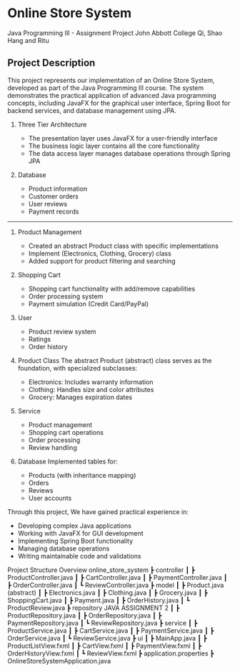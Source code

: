 # Online Store System
Java Programming III - Assignment Project
John Abbott College
Qi, Shao Hang and Ritu

## Project Description
This project represents our implementation of an Online Store System, developed as part of the Java Programming III course. The system demonstrates the practical application of advanced Java programming concepts, including JavaFX for the graphical user interface, Spring Boot for backend services, and database management using JPA. 

1. Three Tier Architecture
   - The presentation layer uses JavaFX for a user-friendly interface
   - The business logic layer contains all the core functionality
   - The data access layer manages database operations through Spring JPA

2. Database
   - Product information
   - Customer orders
   - User reviews
   - Payment records
--------------------------------------------------------------------------

1. Product Management
   - Created an abstract Product class with specific implementations
   - Implement (Electronics, Clothing, Grocery) class
   - Added support for product filtering and searching

2. Shopping Cart
   - Shopping cart functionality with add/remove capabilities
   - Order processing system
   - Payment simulation (Credit Card/PayPal)

3. User
   - Product review system
   - Ratings
   - Order history

1. Product Class
   The abstract Product (abstract) class serves as the foundation, with specialized subclasses:
   - Electronics: Includes warranty information
   - Clothing: Handles size and color attributes
   - Grocery: Manages expiration dates

2. Service
   - Product management
   - Shopping cart operations
   - Order processing
   - Review handling

3. Database
   Implemented tables for:
   - Products (with inheritance mapping)
   - Orders
   - Reviews
   - User accounts


Through this project, We have gained practical experience in:
- Developing complex Java applications
- Working with JavaFX for GUI development
- Implementing Spring Boot functionality
- Managing database operations
- Writing maintainable code and validations 

Project Structure Overview
online_store_system
┣ controller
┃ ┣ ProductController.java
┃ ┣ CartController.java
┃ ┣ PaymentController.java
┃ ┣ OrderController.java
┃ ┗ ReviewController.java
┣ model
┃ ┣ Product.java (abstract)
┃ ┣ Electronics.java
┃ ┣ Clothing.java
┃ ┣ Grocery.java
┃ ┣ ShoppingCart.java
┃ ┣ Payment.java
┃ ┣ OrderHistory.java
┃ ┗ ProductReview.java
┣ repository
JAVA ASSIGNMENT 2
┃ ┣ ProductRepository.java
┃ ┣ OrderRepository.java
┃ ┣ PaymentRepository.java
┃ ┗ ReviewRepository.java
┣ service
┃ ┣ ProductService.java
┃ ┣ CartService.java
┃ ┣ PaymentService.java
┃ ┣ OrderService.java
┃ ┗ ReviewService.java
┣ ui
┃ ┣ MainApp.java
┃ ┣ ProductListView.fxml
┃ ┣ CartView.fxml
┃ ┣ PaymentView.fxml
┃ ┣ OrderHistoryView.fxml
┃ ┗ ReviewView.fxml
┣ application.properties
┣ OnlineStoreSystemApplication.java